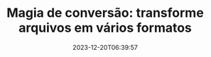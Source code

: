 ---
############################# Static ##########################
layout: "family"
date: 2023-12-20T06:39:57
draft: false

product: "Conversion"
product_tag: "conversion"

############################# Head ############################
head_title: "API de conversão de arquivos | API local e serviço online"
head_description: "Converta arquivos Word, PDF, Excel, Powerpoint ou Imagem de forma fácil e gratuita"

############################# Header ##########################
title: "Magia de conversão: transforme arquivos em vários formatos"
description: |
  Converta facilmente documentos de vários formatos de origem para diferentes formatos de destino. Aproveite uma ampla variedade de conversões suportadas sem software adicional, como MS Office, Apache Open Office, Adobe Acrobat Reader e muito mais.

  Carregue documentos de diversas fontes, incluindo arquivos, streams, URLs, servidores FTP, Amazon S3, Azure Blob Storage e muito mais.

  Utilize qualquer tipo de armazenamento em cache, como Amazon S3, Dropbox, Google Drive, Windows Azure, Redis ou outros, implementando as interfaces necessárias.

############################# Platforms ############################
supported_platforms:
  enable: true  
  head_title: "Escolha sua plataforma"
  title: "Plataformas suportadas"
  description: "A biblioteca GroupDocs.Conversion oferece suporte aos seguintes sistemas operacionais e estruturas"
  details_link_title: "Saber mais"
  items:
    # supported_platforms loop
    - title: ".NET"
      description: "GroupDocs.Conversion for .NET"
      color: "blue"
      tag: "net"
      link: "/conversion/net/"
      features_link: "https://docs.groupdocs.com/conversion/net/system-requirements/"
      features:
        # features loop
        - content: ".NET Framework 4.6.2+  <br>  .NET Core 3.1  <br>  .NET 6+"
          rows: "3"
        # features loop
        - content: "Windows, Linux"
          rows: "1"
        # features loop
        - content: "Mais de 3 mil pares de conversão"
          rows: "1"        
    
    # supported_platforms loop
    - title: "Java"
      description: "GroupDocs.Conversion for Java"
      color: "red"
      tag: "java"
      link: "/conversion/java/"
      features_link: "https://docs.groupdocs.com/conversion/java/system-requirements/"
      features:
        # features loop
        - content: "J2SE 8.0 (1.8)+"
          rows: "3"
        # features loop
        - content:  "Windows, Linux, macOS"
          rows: "1"       
        # features loop
        - content: "Mais de 3 mil pares de conversão"
          rows: "1"        

    # supported_platforms loop
    - title: "Node.js"
      description: "GroupDocs.Conversion for Node.js"
      color: "green"
      tag: "nodejs-java"
      link: "/conversion/nodejs-java/"
      features_link: "https://docs.groupdocs.com/conversion/nodejs-java/system-requirements/"
      features:
        # features loop
        - content: "Node.js 16+  <br>  and J2SE 8.0 (1.8)+"
          rows: "3"
        # features loop
        - content:  "Windows, Linux, macOS"
          rows: "1"
        # features loop
        - content:  "Mais de 3 mil pares de conversão"
          rows: "1"


############################# Features ############################

features:
  enable: true
  title: "Conjunto de recursos do GroupDocs.Conversion"
  description: "API para converter arquivos entre vários tipos como HTML, PDF, Word, Excel, PNG e muitos mais sem software de terceiros."

  items:
    # feature loop
    - icon: "convert"
      title: "Converta documentos e imagens"
      content: "Transforme arquivos de diferentes fontes em vários formatos de destino."

    # feature loop
    - icon: "password"
      title: "Abra documentos protegidos"
      content: "Especifique uma senha para abrir documentos criptografados."

    # feature loop
    - icon: "load"
      title: "Carregue arquivos de qualquer lugar"
      content: "Carregue documentos de vários arquivos, URLs, servidores FTP, Amazon S3 e muito mais."
    
    # feature loop
    - icon: "settings"
      title: "Gerenciar configurações de saída"
      content: "Gire e reordene páginas, especifique se deseja renderizar notas e comentários."


############################# Code samples ############################
code_samples:
  enable: true
  title: "Amostras de código GroupDocs.Conversion"
  description: "Alguns casos de uso de operações típicas de GroupDocs.Conversion em C#, Java, TypeScript"
  items:
    # code sample loop
    - title: "Converta PDF em DOCX em várias linhas de código"
      content: |
       Com GroupDocs.Conversion, você pode converter um arquivo PDF em DOCX sem esforço - tudo que você precisa são apenas algumas linhas de código. Também não requer nenhum software de terceiros, como Microsoft Word ou Adobe Acrobat. Aqui está um exemplo de como isso pode ser alcançado:
      samples:
        - language: "C#"
          color: "blue"
          content: |
            ```csharp {style=abap}   
            // Carregue o arquivo PDF de origem
            using (var converter = new GroupDocs.Conversion.Converter("sample.pdf"))
            {
                // Defina as opções de conversão para o formato DOCX
                var options = new WordProcessingConvertOptions();
                // Converter para formato DOCX
                converter.Convert("converted.docx", options);
            }
            ```
        - language: "Java"
          color: "red"
          content: |
            ```java {style=abap}   
            import com.groupdocs.conversion.Converter;
            import com.groupdocs.conversion.options.convert.WordProcessingConvertOptions;
            ...
            // Carregue o arquivo PDF de origem
            Converter converter = new Converter("sample.pdf");
            // Defina as opções de conversão para o formato DOCX
            WordProcessingConvertOptions options = new WordProcessingConvertOptions();
            // Converter para formato DOCX
            converter.convert("converted.docx", options);
            ```
        - language: "TypeScript"
          color: "green"
          content: |
            ```javascript {style=abap}  
            // Carregue o arquivo PDF de origem
            const converter = new groupdocs.conversion.Converter("sample.pdf");
            // Defina as opções de conversão para o formato DOCX
            const options = new groupdocs.conversion.WordProcessingConvertOptions();
            // Converter para formato DOCX
            converter.convert("converted.docx", options);
            ```


############################# Formats ############################
formats:
  enable: true
  title:  "Mais de 60 formatos de arquivo suportados"
  description: "GroupDocs.Conversion oferece suporte a operações com os mais populares [formatos de arquivo](https://docs.groupdocs.com/conversion/net/supported-file-formats/)."


############################# Metrics ############################

metrics:
  enable: true
  title: "Métricas detalhadas e insights estatísticos"
  description: "Mergulhe em uma análise detalhada de nossos principais números, fornecendo métricas abrangentes e insights estatísticos sobre nossas conquistas, impacto e crescimento."

  items:
    # metrics loop
    - number: "3K+"
      title: "Pares de conversão compatíveis"
      content: "Converta facilmente arquivos em milhares de pares suportados – Microsoft Office, PDF, imagens, vídeo, áudio e bancos de dados. Capacite os usuários a transformar perfeitamente diversos tipos de arquivos para obter flexibilidade e conveniência."
    # metrics loop
    - number: "1.0M"
      title: "Downloads do NuGet"
      content: "Junte-se aos nossos usuários satisfeitos que escolheram nosso pacote NuGet. Nossa solução se tornou um recurso confiável e amplamente adotado pela comunidade de desenvolvedores, proporcionando integração perfeita e funcionalidades valiosas para inúmeros projetos."

    # metrics loop
    - number: "10+"
      title: "Bibliotecas"
      content: "Nosso produto inclui mais de 10 bibliotecas, oferecendo recursos avançados para otimizar o desempenho. Essas bibliotecas são projetadas para atender a diferentes necessidades de desenvolvimento com recursos incomparáveis."
    
    # metrics loop
    - number: "100+"
      title: "Clientes satisfeitos"
      content: "Prosperando com excelência, nosso produto conquistou a confiança de mais de 100 clientes satisfeitos que confiam em seus recursos robustos e desempenho confiável. Encontre o sucesso e a eficiência com nossa solução inovadora."


############################# Customers ############################
# logo size X1 => 170:70  X2 => 340 : 140

customers:
  enable: true
  title: "Nossos clientes satisfeitos"
  description: "As bibliotecas GroupDocs são empregadas por marcas renomadas e distintas em todo o mundo."

  items:
    # customers loop
    - title: "BenQ Corporation"
      logo: "benq"
    # customers loop
    - title: "Nasdaq Stock Market"
      logo: "nasdaq"
    # customers loop
    - title: "AT&T Inc."
      logo: "att"
    # customers loop
    - title: "AstraZeneca"
      logo: "astrazeneca"
    # customers loop
    - title: "Central Bank of Argentina"
      logo: "argentinacentralbank"
    # customers loop
    - title: "Roche Holding AG"
      logo: "roche"
    # customers loop
    - title: "Capita"
      logo: "capita"
    # customers loop
    - title: "Axa S.A."
      logo: "axa"
    # customers loop
    - title: "Instructure Inc."
      logo: "instructure"
     # customers loop
    - title: "Wipro"
      logo: "wipro"



############################# Actions ############################

actions:
  enable: true
  title: "Pronto para começar?"
  description: "Experimente os recursos GroupDocs.Conversion gratuitamente ou solicite uma licença"

  items:
    #  loop
    - title: ".NET"
      link: "/conversion/net/"
      color: "blue"
        #  loop
    - title: "Java"
      link: "/conversion/java/"
      color: "red"
        #  loop
    - title: "Node.js"
      link: "/conversion/nodejs-java/"
      color: "green"


############################# Faq ############################

faq:
  enable: true
  title: "Perguntas e preocupações comuns"
  description: "Encontre respostas para perguntas comuns em nossa seção de perguntas frequentes para responder rapidamente às suas dúvidas e preocupações."

  items:
    #  loop
    - question: "Posso avaliar os produtos GroupDocs antes de comprá-los?"
      answer: |
        Sim! Todos os produtos GroupDocs têm uma versão de avaliação livre de riscos disponível. Recomendamos fortemente que os desenvolvedores baixem e experimentem nossas APIs antes de comprar para garantir que elas atenderão 100% às suas necessidades.
    #  loop
    - question: "O GroupDocs faz demonstrações de produtos?"
      answer: |
        Não, nosso foco está em nossas APIs e em tornar os produtos mais funcionais e estáveis ​​possíveis. Oferecemos testes totalmente funcionais e gratuitos na forma de uma [licença temporária](https://purchase.groupdocs.com/temporary-license/) para que você possa testar o produto por si mesmo.
    #  loop
    - question: "Onde posso baixar o produto?"
      answer: |
        Todos os produtos estão disponíveis para download no [site](https://releases.groupdocs.com). Não enviamos cópias físicas do nosso software por correio.    
    #  loop
    - question: "As licenças de desenvolvedor do GroupDocs são por usuário ou por usuário nomeado?"
      answer: |
        As licenças do GroupDocs Developer são por usuário, não por usuário nomeado. Entendemos que os membros de uma equipe de codificação podem mudar com o tempo e que não é prático ter que atualizar o licenciamento sempre que isso ocorre.
    #  loop
    - question: "Precisamos de uma licença separada para nosso servidor de compilação ou CI (integração contínua)?"
      answer: |
        Não, estamos satisfeitos que os clientes usem os produtos GroupDocs em um servidor para fins de construção de soluções sem nenhum custo extra. Esta instalação não deve ser usada para contornar os termos de licença do seu contrato com o GroupDocs e deve respeitar quaisquer limitações redistribuíveis ou de localização impostas pela licença adquirida.

############################# Cloud ############################

cloud_links:
  enable: true
  title: "APIs de baixo código GroupDocs.Conversion"
  description: "Acelere a conversão de documentos ou imagens em qualquer tipo de aplicativo com nossa API REST baseada em nuvem"

  items:
    #  loop
    - icon: "groupdocs_conversion-for-curl"
      title: "GroupDocs.Conversion Cloud for cURL"
      link: "https://products.groupdocs.cloud/conversion/curl"
      content: "Aproveite a API de conversão de arquivo RESTful cURL para converter facilmente uma variedade de formatos de arquivo, incluindo Microsoft Office, PDF, Email, Project, HTML e muito mais, em seus aplicativos."

    #  loop
    - icon: "groupdocs_conversion-for-net"
      title: "GroupDocs.Conversion Cloud for .NET"
      link: "https://products.groupdocs.cloud/conversion/net"
      content: "Use a API REST de conversão de arquivo .NET para conversão perfeita de Microsoft Office, PDF, Email, Project, HTML e vários formatos de arquivo comuns em qualquer plataforma com o Cloud SDK."
    #  loop
    - icon: "groupdocs_conversion-for-java"
      title: "GroupDocs.Conversion Cloud for Java"
      link: "https://products.groupdocs.cloud/conversion/java"
      content: "Aprimore seus aplicativos Java baseados em nuvem com recursos avançados de conversão de documentos, acessíveis em qualquer plataforma capaz de fazer chamadas de API REST."

############################# Apps ############################

app_links:
  enable: true
  title: "Aplicativos GroupDocs.Conversion NoCode"
  description: "Aplicativo online que permite converter mais de 100 formatos de arquivo populares no navegador"

  items:
    #  loop
    - icon: "groupdocs_conversion-app"
      title: "GroupDocs.Conversion <br> Total"
      link: "https://products.groupdocs.app/conversion/total"
      content: "Converta facilmente centenas de formatos para PDF, XLSX, DOCX, XPS, HTML e muito mais."

    #  loop
    - icon: "groupdocs_words-app"
      title:  "GroupDocs.Conversion <br> DOC to XLS"
      link: "https://products.groupdocs.app/conversion/doc-to-xls"
      content: "Aplicativo online gratuito para converter o formato DOC para XLS diretamente do seu navegador."

    #  loop
    - icon: "groupdocs_pdf-app"
      title:  "GroupDocs.Conversion <br> PDF to DOCX"
      link: "https://products.groupdocs.app/conversion/pdf-to-docx"
      content: "Converta facilmente seus documentos PDF para o formato Word (DOCX), enviando-os por meio de nossa interface amigável."
    

---